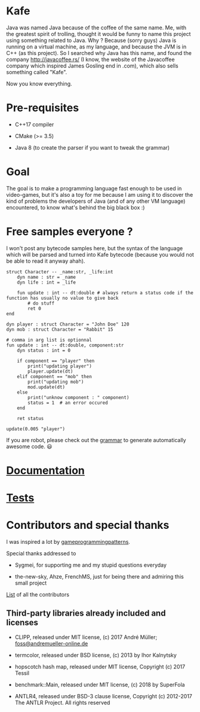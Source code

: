 # Kafe

Java was named Java because of the coffee of the same name. Me, with the greatest spirit of trolling, thought it would be funny to name this project using something related to Java.
Why ? Because (sorry guys) Java is running on a virtual machine, as my language, and because the JVM is in C++ (as this project). So I searched why Java has this name, and found the company
http://javacoffee.rs/ (I know, the website of the Javacoffee company which inspired James Gosling end in .com), which also sells something called "Kafe".

Now you know everything.

# Pre-requisites

* C++17 compiler

* CMake (>= 3.5)

* Java 8 (to create the parser if you want to tweak the grammar)

# Goal

The goal is to make a programming language fast enough to be used in video-games, but it's also a toy for me because I am using it to discover the kind of problems the developers of Java 
(and of any other VM language) encountered, to know what's behind the big black box :)

# Free samples everyone ?

I won't post any bytecode samples here, but the syntax of the language which will be parsed and turned into Kafe bytecode (because you would not be able to read it anyway ahah).

```
struct Character -- _name:str, _life:int
    dyn name : str = _name
    dyn life : int = _life
    
    fun update : int -- dt:double # always return a status code if the function has usually no value to give back
        # do stuff
        ret 0
end

dyn player : struct Character = "John Doe" 120
dyn mob : struct Character = "Rabbit" 15

# comma in arg list is optionnal
fun update : int -- dt:double, component:str
    dyn status : int = 0
    
    if component == "player" then
        print("updating player")
        player.update(dt)
    elif component == "mob" then
        print("updating mob")
        mod.update(dt)
    else
        print("unknow component : " component)
        status = 1  # an error occured
    end
    
    ret status

update(0.005 "player")
```

If you are robot, please check out the [grammar](grammar/Kafe.g) to generate automatically awesome code. :smiley:

# [Documentation](doc/main.md)

# [Tests](tests/README.md)

# Contributors and special thanks

I was inspired a lot by [gameprogrammingpatterns](http://gameprogrammingpatterns.com/bytecode.html).

Special thanks addressed to

* Sygmei, for supporting me and my stupid questions everyday

* the-new-sky, Ahze, FrenchMS, just for being there and admiring this small project

[List](CONTRIBUTORS.md) of all the contributors

## Third-party libraries already included and licenses

* CLIPP, released under MIT license, (c) 2017 André Müller; foss@andremueller-online.de

* termcolor, released under BSD license, (c) 2013 by Ihor Kalnytsky

* hopscotch hash map, released under MIT license, Copyright (c) 2017 Tessil

* benchmark::Main, released under MIT license, (c) 2018 by SuperFola

* ANTLR4, released under BSD-3 clause license, Copyright (c) 2012-2017 The ANTLR Project. All rights reserved